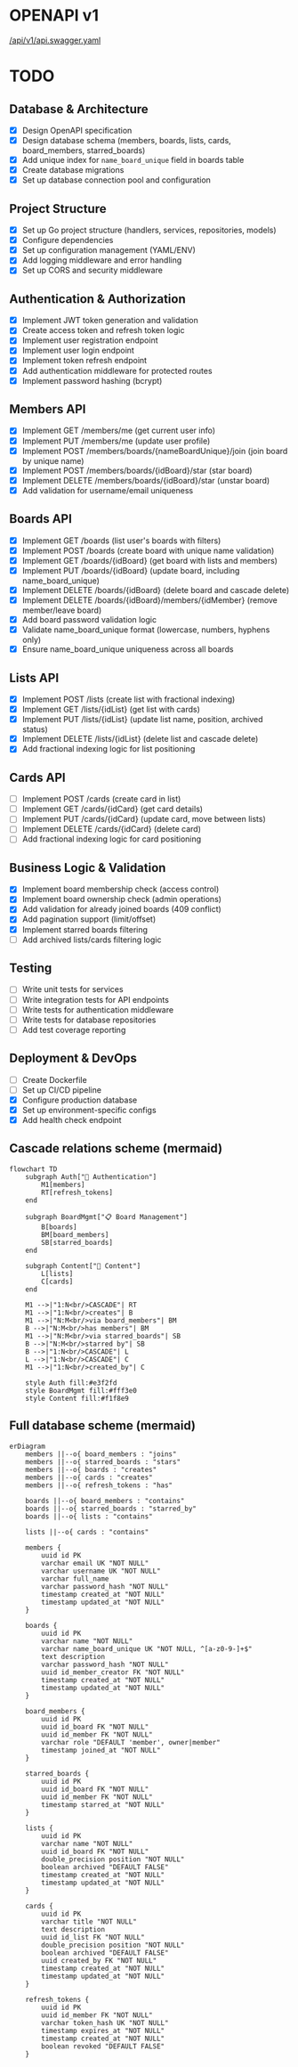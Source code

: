 # OPENAPI v1
[/api/v1/api.swagger.yaml](./api/v1/api.swagger.yaml)

# TODO

## Database & Architecture
- [x] Design OpenAPI specification
- [x] Design database schema (members, boards, lists, cards, board_members, starred_boards)
- [x] Add unique index for `name_board_unique` field in boards table
- [x] Create database migrations
- [x] Set up database connection pool and configuration

## Project Structure
- [x] Set up Go project structure (handlers, services, repositories, models)
- [x] Configure dependencies
- [x] Set up configuration management (YAML/ENV)
- [x] Add logging middleware and error handling
- [x] Set up CORS and security middleware

## Authentication & Authorization
- [x] Implement JWT token generation and validation
- [x] Create access token and refresh token logic
- [x] Implement user registration endpoint
- [x] Implement user login endpoint
- [x] Implement token refresh endpoint
- [x] Add authentication middleware for protected routes
- [x] Implement password hashing (bcrypt)

## Members API
- [x] Implement GET /members/me (get current user info)
- [x] Implement PUT /members/me (update user profile)
- [x] Implement POST /members/boards/{nameBoardUnique}/join (join board by unique name)
- [x] Implement POST /members/boards/{idBoard}/star (star board)
- [x] Implement DELETE /members/boards/{idBoard}/star (unstar board)
- [x] Add validation for username/email uniqueness

## Boards API
- [x] Implement GET /boards (list user's boards with filters)
- [x] Implement POST /boards (create board with unique name validation)
- [x] Implement GET /boards/{idBoard} (get board with lists and members)
- [x] Implement PUT /boards/{idBoard} (update board, including name_board_unique)
- [x] Implement DELETE /boards/{idBoard} (delete board and cascade delete)
- [x] Implement DELETE /boards/{idBoard}/members/{idMember} (remove member/leave board)
- [x] Add board password validation logic
- [x] Validate name_board_unique format (lowercase, numbers, hyphens only)
- [x] Ensure name_board_unique uniqueness across all boards

## Lists API
- [x] Implement POST /lists (create list with fractional indexing)
- [x] Implement GET /lists/{idList} (get list with cards)
- [x] Implement PUT /lists/{idList} (update list name, position, archived status)
- [x] Implement DELETE /lists/{idList} (delete list and cascade delete)
- [x] Add fractional indexing logic for list positioning

## Cards API
- [ ] Implement POST /cards (create card in list)
- [ ] Implement GET /cards/{idCard} (get card details)
- [ ] Implement PUT /cards/{idCard} (update card, move between lists)
- [ ] Implement DELETE /cards/{idCard} (delete card)
- [ ] Add fractional indexing logic for card positioning

## Business Logic & Validation
- [x] Implement board membership check (access control)
- [x] Implement board ownership check (admin operations)
- [x] Add validation for already joined boards (409 conflict)
- [x] Add pagination support (limit/offset)
- [x] Implement starred boards filtering
- [ ] Add archived lists/cards filtering logic

## Testing
- [ ] Write unit tests for services
- [ ] Write integration tests for API endpoints
- [ ] Write tests for authentication middleware
- [ ] Write tests for database repositories
- [ ] Add test coverage reporting

## Deployment & DevOps
- [ ] Create Dockerfile
- [ ] Set up CI/CD pipeline
- [x] Configure production database
- [x] Set up environment-specific configs
- [x] Add health check endpoint

## Cascade relations scheme (mermaid)
```mermaid
flowchart TD
    subgraph Auth["🔐 Authentication"]
        M1[members]
        RT[refresh_tokens]
    end
    
    subgraph BoardMgmt["📋 Board Management"]
        B[boards]
        BM[board_members]
        SB[starred_boards]
    end
    
    subgraph Content["📝 Content"]
        L[lists]
        C[cards]
    end
    
    M1 -->|"1:N<br/>CASCADE"| RT
    M1 -->|"1:N<br/>creates"| B
    M1 -->|"N:M<br/>via board_members"| BM
    B -->|"N:M<br/>has members"| BM
    M1 -->|"N:M<br/>via starred_boards"| SB
    B -->|"N:M<br/>starred by"| SB
    B -->|"1:N<br/>CASCADE"| L
    L -->|"1:N<br/>CASCADE"| C
    M1 -->|"1:N<br/>created_by"| C
    
    style Auth fill:#e3f2fd
    style BoardMgmt fill:#fff3e0
    style Content fill:#f1f8e9
```

## Full database scheme (mermaid)
```mermaid
erDiagram
    members ||--o{ board_members : "joins"
    members ||--o{ starred_boards : "stars"
    members ||--o{ boards : "creates"
    members ||--o{ cards : "creates"
    members ||--o{ refresh_tokens : "has"
    
    boards ||--o{ board_members : "contains"
    boards ||--o{ starred_boards : "starred_by"
    boards ||--o{ lists : "contains"
    
    lists ||--o{ cards : "contains"
    
    members {
        uuid id PK
        varchar email UK "NOT NULL"
        varchar username UK "NOT NULL"
        varchar full_name
        varchar password_hash "NOT NULL"
        timestamp created_at "NOT NULL"
        timestamp updated_at "NOT NULL"
    }
    
    boards {
        uuid id PK
        varchar name "NOT NULL"
        varchar name_board_unique UK "NOT NULL, ^[a-z0-9-]+$"
        text description
        varchar password_hash "NOT NULL"
        uuid id_member_creator FK "NOT NULL"
        timestamp created_at "NOT NULL"
        timestamp updated_at "NOT NULL"
    }
    
    board_members {
        uuid id PK
        uuid id_board FK "NOT NULL"
        uuid id_member FK "NOT NULL"
        varchar role "DEFAULT 'member', owner|member"
        timestamp joined_at "NOT NULL"
    }
    
    starred_boards {
        uuid id PK
        uuid id_board FK "NOT NULL"
        uuid id_member FK "NOT NULL"
        timestamp starred_at "NOT NULL"
    }
    
    lists {
        uuid id PK
        varchar name "NOT NULL"
        uuid id_board FK "NOT NULL"
        double_precision position "NOT NULL"
        boolean archived "DEFAULT FALSE"
        timestamp created_at "NOT NULL"
        timestamp updated_at "NOT NULL"
    }
    
    cards {
        uuid id PK
        varchar title "NOT NULL"
        text description
        uuid id_list FK "NOT NULL"
        double_precision position "NOT NULL"
        boolean archived "DEFAULT FALSE"
        uuid created_by FK "NOT NULL"
        timestamp created_at "NOT NULL"
        timestamp updated_at "NOT NULL"
    }
    
    refresh_tokens {
        uuid id PK
        uuid id_member FK "NOT NULL"
        varchar token_hash UK "NOT NULL"
        timestamp expires_at "NOT NULL"
        timestamp created_at "NOT NULL"
        boolean revoked "DEFAULT FALSE"
    }
```
